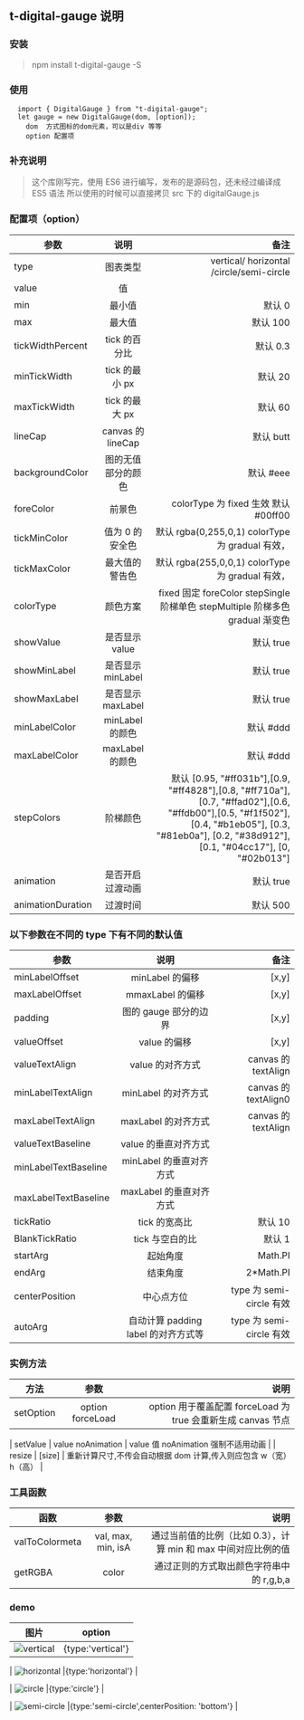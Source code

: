 ## t-digital-gauge 说明

### 安装

> npm install t-digital-gauge -S

### 使用

```
  import { DigitalGauge } from "t-digital-gauge";
  let gauge = new DigitalGauge(dom, [option]);
    dom  方式图标的dom元素，可以是div 等等
    option 配置项
```

### 补充说明

> 这个库刚写完，使用 ES6 进行编写，发布的是源码包，还未经过编译成 ES5 语法
> 所以使用的时候可以直接拷贝 src 下的 digitalGauge.js

### 配置项（option）

| 参数              |        说明        |                                                                                                                                                                                               备注 |
| ----------------- | :----------------: | -------------------------------------------------------------------------------------------------------------------------------------------------------------------------------------------------: |
| type              |      图表类型      |                                                                                                                                                           vertical/ horizontal /circle/semi-circle |
| value             |         值         |                                                                                                                                                                                                    |
| min               |       最小值       |                                                                                                                                                                                             默认 0 |
| max               |       最大值       |                                                                                                                                                                                           默认 100 |
| tickWidthPercent  |   tick 的百分比    |                                                                                                                                                                                           默认 0.3 |
| minTickWidth      |   tick 的最小 px   |                                                                                                                                                                                            默认 20 |
| maxTickWidth      |   tick 的最大 px   |                                                                                                                                                                                            默认 60 |
| lineCap           | canvas 的 lineCap  |                                                                                                                                                                                          默认 butt |
| backgroundColor   | 图的无值部分的颜色 |                                                                                                                                                                                          默认 #eee |
| foreColor         |       前景色       |                                                                                                                                                               colorType 为 fixed 生效 默认 #00ff00 |
| tickMinColor      |  值为 0 的安全色   |                                                                                                                                                   默认 rgba(0,255,0,1) colorType 为 gradual 有效， |
| tickMaxColor      |   最大值的警告色   |                                                                                                                                                   默认 rgba(255,0,0,1) colorType 为 gradual 有效， |
| colorType         |      颜色方案      |                                                                                                                      fixed 固定 foreColor stepSingle 阶梯单色 stepMultiple 阶梯多色 gradual 渐变色 |
| showValue         |   是否显示 value   |                                                                                                                                                                                          默认 true |
| showMinLabel      | 是否显示 minLabel  |                                                                                                                                                                                          默认 true |
| showMaxLabel      | 是否显示 maxLabel  |                                                                                                                                                                                          默认 true |
| minLabelColor     |  minLabel 的颜色   |                                                                                                                                                                                          默认 #ddd |
| maxLabelColor     |  maxLabel 的颜色   |                                                                                                                                                                                          默认 #ddd |
| stepColors        |      阶梯颜色      | 默认 [0.95, "#ff031b"],[0.9, "#ff4828"],[0.8, "#ff710a"],[0.7, "#ffad02"],[0.6, "#ffdb00"],[0.5, "#f1f502"], [0.4, "#b1eb05"], [0.3, "#81eb0a"], [0.2, "#38d912"],[0.1, "#04cc17"], [0, "#02b013"] |
| animation         |  是否开启过渡动画  |                                                                                                                                                                                          默认 true |
| animationDuration |      过渡时间      |                                                                                                                                                                                           默认 500 |

### 以下参数在不同的 type 下有不同的默认值

| 参数                 |                说明                 |                     备注 |
| -------------------- | :---------------------------------: | -----------------------: |
| minLabelOffset       |           minLabel 的偏移           |                    [x,y] |
| maxLabelOffset       |          mmaxLabel 的偏移           |                    [x,y] |
| padding              |        图的 gauge 部分的边界        |                    [x,y] |
| valueOffset          |            value 的偏移             |                    [x,y] |
| valueTextAlign       |          value 的对齐方式           |      canvas 的 textAlign |
| minLabelTextAlign    |         minLabel 的对齐方式         |     canvas 的 textAlign0 |
| maxLabelTextAlign    |         maxLabel 的对齐方式         |      canvas 的 textAlign |
| valueTextBaseline    |        value 的垂直对齐方式         |                          |
| minLabelTextBaseline |       minLabel 的垂直对齐方式       |                          |
| maxLabelTextBaseline |       maxLabel 的垂直对齐方式       |                          |
| tickRatio            |            tick 的宽高比            |                  默认 10 |
| BlankTickRatio       |           tick 与空白的比           |                   默认 1 |
| startArg             |              起始角度               |                  Math.PI |
| endArg               |              结束角度               |               2\*Math.PI |
| centerPosition       |             中心点方位              | type 为 semi-circle 有效 |
| autoArg              | 自动计算 padding label 的对齐方式等 | type 为 semi-circle 有效 |

### 实例方法

| 方法      |       参数       |                                                         说明 |
| --------- | :--------------: | -----------------------------------------------------------: |
| setOption | option forceLoad | option 用于覆盖配置 forceLoad 为 true 会重新生成 canvas 节点 |

| setValue | value noAnimation | value 值 noAnimation 强制不适用动画 |
| resize | [size] | 重新计算尺寸,不传会自动根据 dom 计算,传入则应包含 w（宽） h（高） |

### 工具函数

| 函数           |        参数        |                                                           说明 |
| -------------- | :----------------: | -------------------------------------------------------------: |
| valToColormeta | val, max, min, isA | 通过当前值的比例（比如 0.3），计算 min 和 max 中间对应比例的值 |
| getRGBA        |       color        |                       通过正则的方式取出颜色字符串中的 r,g,b,a |

### demo

| 图片                                                                                                 |      option       |
| ---------------------------------------------------------------------------------------------------- | :---------------: |
| ![vertical](https://github.com/xiaomitangtang/t-digital-gauge/blob/master/img/vertival.png?raw=true) | {type:'vertical'} |

| ![horizontal](https://github.com/xiaomitangtang/t-digital-gauge/blob/master/img/horizontal.png?raw=true) |{type:'horizontal'} |

| ![circle](https://github.com/xiaomitangtang/t-digital-gauge/blob/master/img/circle.png?raw=true) |{type:'circle'} |

| ![semi-circle](https://github.com/xiaomitangtang/t-digital-gauge/blob/master/img/semi-bottom.png?raw=true) |{type:'semi-circle',centerPosition: 'bottom'} |
